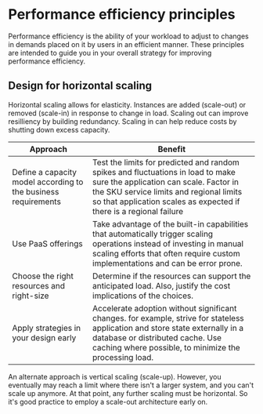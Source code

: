 # Performance efficiency principles  

Performance efficiency is the ability of your workload to adjust to changes in demands placed on it by users in an efficient manner. These principles are intended to guide you in your overall strategy for improving performance efficiency.  

## Design for horizontal scaling  

Horizontal scaling allows for elasticity. Instances are added (scale-out) or removed (scale-in) in response to change in load. Scaling out can improve resilliency by building redundancy. Scaling in can help reduce costs by shutting down excess capacity.  

| Approach  |  Benefit |
|---|---|
| Define a capacity model according to the business requirements  | Test the limits for predicted and random spikes and fluctuations in load to make sure the application can scale. Factor in the SKU service limits and regional limits so that application scales as expected if there is a regional failure   |
| Use PaaS offerings  | Take advantage of the built-in capabilities that automatically trigger scaling operations instead of investing in manual scaling efforts that often require custom implementations and can be error prone.  |
| Choose the right resources and right-size | Determine if the resources can support the anticipated load. Also, justify the cost implications of the choices.  |
| Apply strategies in your design early  | Accelerate adoption without significant changes. for example, strive for stateless application and store state externally in a database or distributed cache. Use caching where possible, to minimize the processing load.  |  

An alternate approach is vertical scaling (scale-up). However, you eventually may reach a limit where there isn't a larger system, and you can't scale up anymore. At that point, any further scaling must be horizontal. So it's good practice to employ a scale-out architecture early on. 